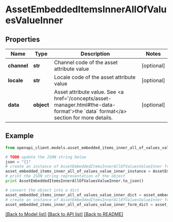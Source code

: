 # AssetEmbeddedItemsInnerAllOfValuesValueInner


## Properties
Name | Type | Description | Notes
------------ | ------------- | ------------- | -------------
**channel** | **str** | Channel code of the asset attribute value | [optional] 
**locale** | **str** | Locale code of the asset attribute value | [optional] 
**data** | **object** | Asset attribute value. See &lt;a href&#x3D;&#39;/concepts/asset-manager.html#the-data-format&#39;&gt;the &#x60;data&#x60; format&lt;/a&gt; section for more details. | [optional] 

## Example

```python
from openapi_client.models.asset_embedded_items_inner_all_of_values_value_inner import AssetEmbeddedItemsInnerAllOfValuesValueInner

# TODO update the JSON string below
json = "{}"
# create an instance of AssetEmbeddedItemsInnerAllOfValuesValueInner from a JSON string
asset_embedded_items_inner_all_of_values_value_inner_instance = AssetEmbeddedItemsInnerAllOfValuesValueInner.from_json(json)
# print the JSON string representation of the object
print AssetEmbeddedItemsInnerAllOfValuesValueInner.to_json()

# convert the object into a dict
asset_embedded_items_inner_all_of_values_value_inner_dict = asset_embedded_items_inner_all_of_values_value_inner_instance.to_dict()
# create an instance of AssetEmbeddedItemsInnerAllOfValuesValueInner from a dict
asset_embedded_items_inner_all_of_values_value_inner_form_dict = asset_embedded_items_inner_all_of_values_value_inner.from_dict(asset_embedded_items_inner_all_of_values_value_inner_dict)
```
[[Back to Model list]](../README.md#documentation-for-models) [[Back to API list]](../README.md#documentation-for-api-endpoints) [[Back to README]](../README.md)


